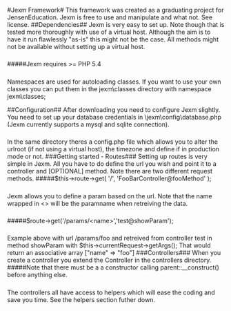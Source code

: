 #Jexm Framework#
This framework was created as a graduating project for JensenEducation. Jexm is free to use and manipulate and what not. See license.
##Dependencies##
Jexm is very easy to set up. Note though that is tested more thoroughly 
with use of a virtual host. Although the aim is to have it run flawlessly "as-is" this might not be the case. All methods might not be available without setting up a virtual host.
#####
#####Jexm requires >= PHP 5.4
#####
Namespaces are used for autoloading classes. If you want to use your own classes you can put them in the jexm\classes directory with namespace jexm\classes;

##Configuration##
After downloading you need to configure Jexm slightly. You need to set up your database credentials in \jexm\config\database.php (Jexm currently supports a mysql and sqlite connection).
#####
In the same directory theres a config.php file which allows you to alter the urlroot (if not using a virtual host), the timezone and define if in production mode or not.
###Getting started - Routes###
Setting up routes is very simple in Jexm. All you have to do define the url you wish and point it to a controller and [OPTIONAL] method. Note there are two different request methods.
#####$this->route->get( '/', 'FooBarController@fooMethod' );
#####
Jexm allows you to define a param based on the url. Note that the name wrapped in <> will be the paramname when retreiving the data. 
#####
#####$route->get('/params/<name\>','test@showParam');
#####
Example above with url /params/foo and retreived from controller test in method showParam with $this->currentRequest->getArgs(); That would return an associative array ["name" => "foo"]
###Controllers###
When you create a controller you extend the Controller in the controllers directory.
#####Note that there must be a a constructor calling parent::__construct() before anything else.
#####
The controllers all have access to helpers which will ease the coding and save you time. See the helpers section futher down.